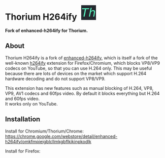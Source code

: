 # Thorium H264ify &nbsp;<img src="https://raw.githubusercontent.com/Alex313031/Thorium-H264ify/main/src/icons/icon256.png" width="48">
__Fork of enhanced-h264ify for Thorium.__

## About
Thorium H264ify is a fork of [enhanced-h264ify](https://github.com/alextrv/enhanced-h264ify), which is itself a fork of the well-known [h264ify](https://github.com/erkserkserks/h264ify) extension for Firefox/Chromium, which blocks VP8/VP9 codecs on YouTube, so that you can use H.264 only. This may be useful because there are lots of devices on the market which support H.264 hardware decoding and do not support VP8/VP9.

This extension has new features such as manual blocking of H.264, VP8, VP9, AV1 codecs and 60fps video. By default it blocks everything but H.264 and 60fps video. \
It works only on YouTube.

## Installation
Install for Chromium/Thorium/Chrome: https://chrome.google.com/webstore/detail/enhanced-h264ify/omkfmpieigblcllmkgbflkikinpkodlk

Install for Firefox: 
